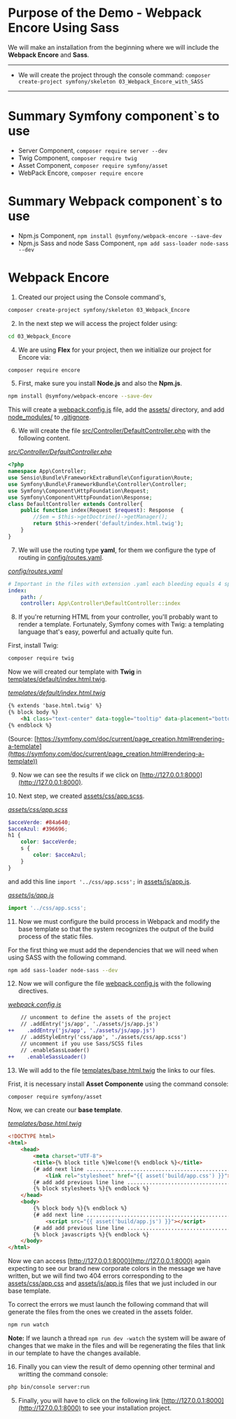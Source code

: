 # Purpose of the Demo - Webpack Encore Using Sass

We will make an installation from the beginning where we will include the **Webpack Encore** and **Sass**.

---------------------------------------------------------------------------------------

* We will create the project through the console command: `composer create-project symfony/skeleton 03_Webpack_Encore_with_SASS`

---------------------------------------------------------------------------------------

# Summary Symfony component`s to use

* Server Component, `composer require server --dev`
* Twig Component, `composer require twig`
* Asset Component, `composer require symfony/asset`
* WebPack Encore, `composer require encore`

# Summary Webpack component`s to use

* Npm.js Component, `npm install @symfony/webpack-encore --save-dev`
* Npm.js Sass and node Sass Component, `npm add sass-loader node-sass --dev`

# Webpack Encore

1. Created our project using the Console command's, 

```bash
composer create-project symfony/skeleton 03_Webpack_Encore
```

2. In the next step we will access the project folder using:

```bash
cd 03_Webpack_Encore
```

4. We are using **Flex** for your project, then we initialize our project for Encore via:

```bash
composer require encore
```

5. First, make sure you install **Node.js** and also the **Npm.js**.

```bash
npm install @symfony/webpack-encore --save-dev
```

This will create a [webpack.config.js](webpack.config.js) file, add the [assets/](assets/) directory, and add [node_modules/](node_modules/) to [.gitignore](.gitignore).

6. We will create the file [src/Controller/DefaultController.php](src/Controller/DefaultController.php) with the following content.

_[src/Controller/DefaultController.php](src/Controller/DefaultController.php)_
```php
<?php
namespace App\Controller;
use Sensio\Bundle\FrameworkExtraBundle\Configuration\Route;
use Symfony\Bundle\FrameworkBundle\Controller\Controller;
use Symfony\Component\HttpFoundation\Request;
use Symfony\Component\HttpFoundation\Response;
class DefaultController extends Controller{
    public function index(Request $request): Response  {
        //$em = $this->getDoctrine()->getManager();
        return $this->render('default/index.html.twig');
    }
}
```

7. We will use the routing type **yaml**, for them we configure the type of routing in [config/routes.yaml](config/routes.yaml).

_[config/routes.yaml](config/routes.yaml)_
```yml
# Important in the files with extension .yaml each bleeding equals 4 spaces!!!!
index:
    path: /
    controller: App\Controller\DefaultController::index
```

8. If you're returning HTML from your controller, you'll probably want to render a template. Fortunately, Symfony comes with Twig: a templating language that's easy, powerful and actually quite fun.

First, install Twig:

```bash
composer require twig
```

Now we will created our template with **Twig** in [templates/default/index.html.twig](templates/default/index.html.twig).

_[templates/default/index.html.twig](templates/default/index.html.twig)_
```html
{% extends 'base.html.twig' %}
{% block body %}
    <h1 class="text-center" data-toggle="tooltip" data-placement="bottom" title="js de bootstrap funcionando :)" >Hello, we are using <s>Sass</s> in our project!</h1>
{% endblock %}
```

(Source: [https://symfony.com/doc/current/page_creation.html#rendering-a-template](https://symfony.com/doc/current/page_creation.html#rendering-a-template))

9. Now we can see the results if we click on [http://127.0.0.1:8000](http://127.0.0.1:8000).

10. Next step, we created [assets/css/app.scss](assets/css/app.scss).

_[assets/css/app.scss](assets/css/app.scss)_
```scss
$acceVerde: #84a640;
$acceAzul: #396696;
h1 {
    color: $acceVerde;
    s {
        color: $acceAzul;
    }
}
```

and add this line `import '../css/app.scss';` in [assets/js/app.js](assets/js/app.js).

_[assets/js/app.js](assets/js/app.js)_
```js
import '../css/app.scss';
```

11. Now we must configure the build process in Webpack and modify the base template so that the system recognizes the output of the build process of the static files.

For the first thing we must add the dependencies that we will need when using SASS with the following command.

```bash
npm add sass-loader node-sass --dev
```

12. Now we will configure the file [webpack.config.js](webpack.config.js) with the following directives.

_[webpack.config.js](webpack.config.js)_
```diff
    // uncomment to define the assets of the project
    // .addEntry('js/app', './assets/js/app.js')
++    .addEntry('js/app', './assets/js/app.js')
    // .addStyleEntry('css/app', './assets/css/app.scss')
    // uncomment if you use Sass/SCSS files
    // .enableSassLoader()
++    .enableSassLoader()
```

13. We will add to the file [templates/base.html.twig](templates/base.html.twig) the links to our files.

Frist, it is necessary install **Asset Componente** using the command console:

```bash
composer require symfony/asset
```

Now, we can create our **base template**.

_[templates/base.html.twig](templates/base.html.twig)_
```html
<!DOCTYPE html>
<html>
    <head>
        <meta charset="UTF-8">
        <title>{% block title %}Welcome!{% endblock %}</title>
        {# add next line .............................................................................. #}
            <link rel="stylesheet" href="{{ asset('build/app.css') }}">
        {# add add previous line line ................................................................. #}
        {% block stylesheets %}{% endblock %}
    </head>
    <body>
        {% block body %}{% endblock %}
        {# add next line .............................................................................. #}
            <script src="{{ asset('build/app.js') }}"></script>
        {# add add previous line line ................................................................. #}            
        {% block javascripts %}{% endblock %}
    </body>
</html>
```

Now we can access [http://127.0.0.1:8000](http://127.0.0.1:8000) again expecting to see our brand new corporate colors in the message we have written, but we will find two 404 errors corresponding to the [assets/css/app.css](assets/css/app.css) and [assets/js/app.js](assets/js/app.js) files that we just included in our base template.

To correct the errors we must launch the following command that will generate the files from the ones we created in the assets folder.

```bash
npm run watch
```

**Note:** If we launch a thread `npm run dev -watch` the system will be aware of changes that we make in the files and will be regenerating the files that link in our template to have the changes available.

16. Finally you can view the result of demo openning other terminal and writting the command console:

```bash
php bin/console server:run
```

5. Finally, you will have to click on the following link [http://127.0.0.1:8000](http://127.0.0.1:8000) to see your installation project.